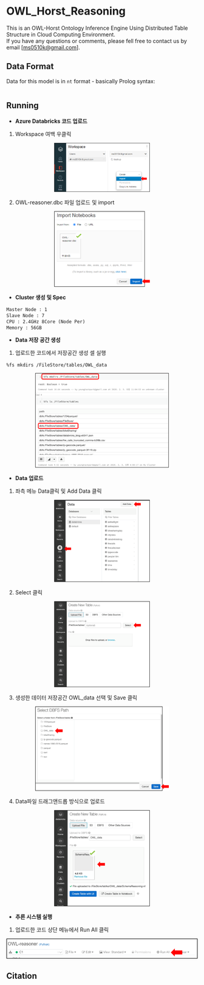 # OWL_Horst_Reasoning
This is an OWL-Horst Ontology Inference Engine Using Distributed Table Structure in Cloud Computing Environment.  
If you have any questions or comments, please fell free to contact us by email [ms0510k@gmail.com].

## Data Format

Data for this model is in `nt` format - basically Prolog syntax:

```

```

## Running

* __Azure Databricks 코드 업로드__

1. Workspace 여백 우클릭

<center><img src="image/import1.png" width="50%" height="50%"></center>

2. OWL-reasoner.dbc 파일 업로드 및 import

<center><img src="image/import2.png" width="50%" height="50%"></center>

* __Cluster 생성 및 Spec__
```
Master Node : 1
Slave Node : 7
CPU : 2.4GHz 8Core (Node Per)
Memory : 56GB
```
* __Data 저장 공간 생성__

1. 업로드한 코드에서 저장공간 생성 셀 실행
```
%fs mkdirs /FileStore/tables/OWL_data
```
<center><img src="image/dataSpace.png" width="70%" height="70%"></center>

* __Data 업로드__

1. 좌측 메뉴 Data클릭 및 Add Data 클릭

<center><img src="image/dataUpload1.png" width="50%" height="50%"></center>

2. Select 클릭

<center><img src="image/dataUpload2.png" width="50%" height="50%"></center>

3. 생성한 데이터 저장공간 OWL_data 선택 및 Save 클릭

<center><img src="image/dataUpload3.png" width="70%" height="70%"></center>

4. Data파일 드래그앤드롭 방식으로 업로드

<center><img src="image/dataUpload4.png" width="50%" height="50%"></center>

* __추론 시스템 실행__

1. 업로드한 코드 상단 메뉴에서 Run All 클릭

![](image/run.png)

## Citation
```

```
